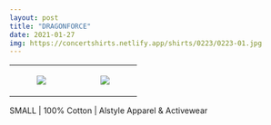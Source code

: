 ```yaml
---
layout: post
title: "DRAGONFORCE"
date: 2021-01-27
img: https://concertshirts.netlify.app/shirts/0223/0223-01.jpg
---
```




<table style="width:100%;"><tr><td style="vertical-align:top;">
      <figure class="tmblr-full" data-orig-height="2048" data-orig-width="1365" data-orig-src="https://concertshirts.netlify.app/shirts/0223/0223-01.jpg"><img src="https://64.media.tumblr.com/f48bf1341ad503c1cf1d82d5edd0925b/8842bbb47d7bd9b5-a7/s540x810/5fb08b6f165758eb7287f94594c27b4811172509.jpg" data-orig-height="2048" data-orig-width="1365" data-orig-src="https://concertshirts.netlify.app/shirts/0223/0223-01.jpg"/></figure></td>
    <td style="vertical-align:top;">
      <figure class="tmblr-full" data-orig-height="2048" data-orig-width="1365" data-orig-src="https://concertshirts.netlify.app/shirts/0223/0223-02.jpg"><img src="https://64.media.tumblr.com/6d4a6992115ad2218d924b4dfd867090/8842bbb47d7bd9b5-9d/s540x810/1dcbc3516aa6d86ecae83399b232a5acabcac2da.jpg" data-orig-height="2048" data-orig-width="1365" data-orig-src="https://concertshirts.netlify.app/shirts/0223/0223-02.jpg"/></figure></td>
  </tr></table><p>
  SMALL | 100% Cotton | Alstyle Apparel &amp; Activewear
</p>
